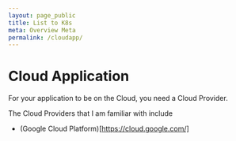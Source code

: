 ```yaml
---
layout: page_public
title: List to K8s
meta: Overview Meta
permalink: /cloudapp/
---
```


# Cloud Application

For your application to be on the Cloud, you need a Cloud Provider. 

The Cloud Providers that I am familiar with include
- (Google Cloud Platform)[https://cloud.google.com/]
